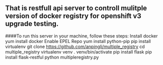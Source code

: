 That is restfull api server to controll mulitple version of docker registry for openshift v3 upgrade testing. 
-------
####To run this server in your machine, follow these steps:
    Install docker 
    yum install docker
    Enable EPEL Repo
    yum install python-pip
    pip install virtualenv
    git clone https://github.com/anpingli/multiple_registry
    cd multiple_registry
    virtualenv venv
    . venv/bin/activate
    pip install flask
    pip install flask-restful
    python multipleregistry.py
